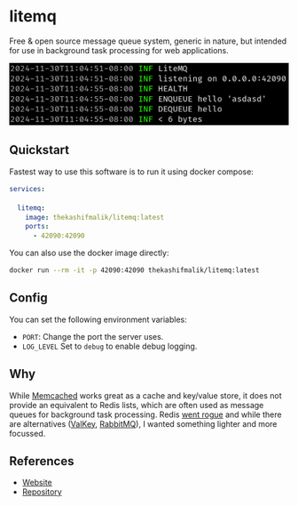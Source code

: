 # litemq
Free & open source message queue system, generic in nature, but intended for use in background task processing for web
applications.

![Screenshot](./screenshot.png)

## Quickstart
Fastest way to use this software is to run it using docker compose:

```yaml
services:

  litemq:
    image: thekashifmalik/litemq:latest
    ports:
      - 42090:42090

```

You can also use the docker image directly:

```bash
docker run --rm -it -p 42090:42090 thekashifmalik/litemq:latest
```

## Config
You can set the following environment variables:

- `PORT`: Change the port the server uses.
- `LOG_LEVEL` Set to `debug` to enable debug logging.


## Why
While [Memcached](https://memcached.org/) works great as a cache and key/value store, it does not provide an equivalent
to Redis lists, which are often used as message queues for background task processing. Redis [went rogue](https://www.reddit.com/r/redis/comments/1bjs7bo/redis_is_switching_away_from_opensource_licensing/)
and while there are alternatives ([ValKey](https://valkey.io/), [RabbitMQ](https://www.rabbitmq.com/)), I wanted
something lighter and more focussed.

## References
- [Website](https://litemq.com/)
- [Repository](https://github.com/thekashifmalik/litemq)
